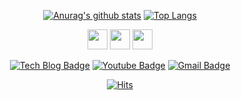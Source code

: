 <div align=center>

[![Anurag's github stats](https://github-readme-stats.vercel.app/api?username=jungeu1509&show_icons=true&theme=material-palenight)](https://github.com/anuraghazra/github-readme-stats)
[![Top Langs](https://github-readme-stats.vercel.app/api/top-langs/?username=jungeu1509&layout=compact&theme=material-palenight)](https://github.com/anuraghazra/github-readme-stats)

<img height="32" width="32" src="https://simpleicons.org/icons/c.svg" />
<img height="32" width="32" src="https://simpleicons.org/icons/cplusplus.svg" />
<img height="32" width="32" src="https://simpleicons.org/icons/python.svg" />

[![Tech Blog Badge](http://img.shields.io/badge/-Tech%20blog-black?style=flat-square&logo=github&link=https://jungeu1509.github.io/)](https://jungeu1509.github.io/) 
[![Youtube Badge](https://img.shields.io/badge/Youtube-ff0000?style=flat-square&logo=youtube&link=https://www.youtube.com/channel/UCnhz0sEm4IDe2zdkDv-V4yQ)](https://www.youtube.com/channel/UCnhz0sEm4IDe2zdkDv-V4yQ) 
[![Gmail Badge](https://img.shields.io/badge/Gmail-d14836?style=flat-square&logo=Gmail&logoColor=white&link=mailto:jungeu1509@gmail.com)](mailto:jungeu1509@gmail.com)

[![Hits](https://hits.seeyoufarm.com/api/count/incr/badge.svg?url=https%3A%2F%2Fgithub.com%2Fjungeu1509&count_bg=%237E99E7&title_bg=%23555555&icon=&icon_color=%23E7E7E7&title=hits&edge_flat=false)](https://hits.seeyoufarm.com)

</div>
  
  
<!--
**jungeu1509/jungeu1509** is a ✨ _special_ ✨ repository because its `README.md` (this file) appears on your GitHub profile.

Here are some ideas to get you started:

- 🔭 I’m currently working on ...
- 🌱 I’m currently learning ...
- 👯 I’m looking to collaborate on ...
- 🤔 I’m looking for help with ...
- 💬 Ask me about ...
- 📫 How to reach me: ...
- 😄 Pronouns: ...
- ⚡ Fun fact: ...
-->
